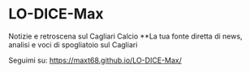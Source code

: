 # LO-DICE-Max
 Notizie e retroscena sul Cagliari Calcio  **La tua fonte diretta di news, analisi e voci di spogliatoio sul Cagliari
 
Seguimi su: https://maxt68.github.io/LO-DICE-Max/
